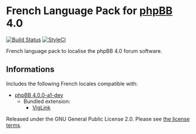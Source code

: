 # French Language Pack for [phpBB](https://www.phpbb.com/) 4.0

[![Build Status](https://github.com/qiaeru/phpbb-language-fr/workflows/Validation/badge.svg?branch=master)](https://github.com/qiaeru/phpbb-language-fr/actions?query=branch%3Amaster) [![StyleCI](https://styleci.io/repos/70081134/shield?style=flat&branch=master)](https://styleci.io/repos/70081134)

French language pack to localise the phpBB 4.0 forum software.

## Informations

Includes the following French locales compatible with:

- [phpBB 4.0.0-a1-dev](https://github.com/phpbb/phpbb/tree/master)
  - Bundled extension:
    - [VigLink](https://github.com/phpbb-extensions/viglink)

Released under the GNU General Public License 2.0. Please see [the license terms](https://github.com/qiaeru/phpbb-language-fr/blob/master/language/fr/LICENSE).
